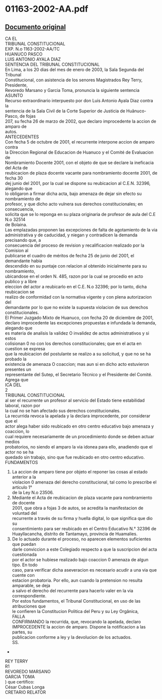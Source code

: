 
01163-2002-AA.pdf
=================
  
[Documento original](https://tc.gob.pe/jurisprudencia/2003/01163-2002-AA.pdf)  
---  
CA EL  
TRIBUNAL CONSTITUCIONAL  
EXP. N.o 1163-2002-AA/TC  
HUANUCO PASCO  
LUIS ANTONIO AYALA DIAZ  
SENTENCIA DEL TRIBUNAL CONSTITUCIONAL  
En Lima, a los 20 dias del mes de enero de 2003, la Sala Segunda del Tribunal  
Constitucional, con asistencia de los senores Magistrados Rey Terry, Presidente,  
Revoredo Marsano y Garcia Toma, pronuncia la siguiente sentencia  
ASUNTO  
Recurso extraordinario interpuesto por don Luis Antonio Ayala Diaz contra la  
sentencia de la Sala Civil de la Corte Superior de Justicia de Huânuco-Pasco, de fojas  
207, su fecha 26 de marzo de 2002, que declaro improcedente la accion de amparo de  
autos.  
ANTECEDENTES  
Con fecha 5 de octubre de 2001, el recurrente interpone accion de amparo contra  
la Direccion Regional de Educacion de Huanuco y el Comité de Evaluacion de  
Nombramiento Docente 2001, con el objeto de que se declare la ineficacia del Acta de  
reubicacion de plaza docente vacante para nombramiento docente 2001, de fecha 30  
dej junio del 2001, por la cual se dispone su reubicacion al C.E.N. 32396, alegando que  
lo obligaron a firmar dicha acta, bajo amenaza de dejar sin efecto su nombramiento de  
profesor, y que dicho acto vulnera sus derechos constitucionales; en consecuencia,  
solicita que se lo reponga en su plaza originaria de profesor de aula del C.E N.o 32514  
de Bolaina.  
Las emplazadas proponen las excepciones de falta de agotamiento de la via  
administrativa y de caducidad, y niegan y contradicen la demanda precisando que, a  
consecuencia del proceso de revision y recalificacion realizado por la Comision al  
publicarse el cuadro de méritos de fecha 25 de junio del 2001, el demandante habia  
descendido en su puntaje con relacion al obtenido inicialmente para su nombramiento,  
ubicandose en el orden N. 485, razon por la cual se procedio en acto publico y a libre  
eleccion del actor a reubicarlo en el C.E. N.o 32396; por lo tanto, dicha reubicacion se  
realizo de conformidad con la normativa vigente y con plena autorizacion del  
demandante por lo que no existe la supuesta violacion de sus derechos constitucionales.  
El Primer Juzgado Mixto de Huanuco, con fecha 20 de diciembre de 2001,  
declaro improcedente las excepciones propuestas e infundada la demanda, alegando que  
es materia de analisis la validez O invalidez de actos administrativos y si estos  
colisionan 0 no con los derechos constitucionales; que en el acta en cuestion se expresa  
que la reubicacion del postulante se realizo a su solicitud, y que no se ha probado la  
existencia de amenaza O coaccion; mas aun si en dicho acto estuvieron presentes un  
representante del Sutep, el Secretario Técnico y el Presidente del Comité. Agrega que  
ICA DEL  
2  
TRIBUNAL CONSTITUCIONAL  
al ser el recurrente un profesor al servicio del Estado tiene estabilidad laboral, razon por  
la cual no se han afectado sus derechos constitucionales.  
La recurrida revoca la apelada y la declara improcedente, por considerar que el  
actor alega haber sido reubicado en otro centro educativo bajo amenaza y coaccion, lo  
cual requiere necesariamente de un procedimiento donde se deben actuar medios  
probatorios, no siendo el amparo la via idonea para ello, anadiendo que el actor no se ha  
quedado sin trabajo, sino que fue reubicado en otro centro educativo.  
FUNDAMENTOS  
1. La accion de amparo tiene por objeto el reponer las cosas al estado anterior a la  
violacion 0 amenaza del derecho constitucional, tal como lo prescribe el articulo 1°  
de la Ley N.o 23506.  
2. Mediante el Acta de reubicacion de plaza vacante para nombramiento de docente  
2001, que obra a fojas 3 de autos, se acredita la manifestacion de voluntad del  
recurrente a través de su firma y huella digital, lo que significa que dio su  
consentimiento para ser reubicado en el Centro Educativo N.° 32396 de  
Huayllacancha, distrito de Tantamayo, provincia de Huamalies.  
3. De lo actuado durante el proceso, no aparecen elementos suficientes que puedan  
darle conviccion a este Colegiado respecto a que la suscripcion del acta cuestionada  
por el actor se hubiese realizado bajo coaccion 0 amenaza de algun tipo. En todo  
caso, para verificar dicha aseveracion es necesario acudir a una via que cuente con  
estacion probatoria. Por ello, aun cuando la pretension no resulta amparable, se deja  
a salvo el derecho del recurrente para hacerlo valer en la via correspondiente.  
Por estos fundamentos, el Tribunal Constitucional, en uso de las atribuciones que  
le confieren la Constitucion Politica del Peru y su Ley Orgânica,  
FALLA  
CONFIRMANDO la recurrida, que, revocando la apelada, declaro  
IMPROCEDENTE la accion de amparo. Dispone la notificacion a las partes, su  
publicacion conforme a ley y la devolucion de los actuados.  
SS.  
-  
REY TERRY  
R1  
REVOREDO MARSANO  
GARCIA TOMA  
) que certifico:  
César Cubas Longa  
CRETARIO RELATOR
